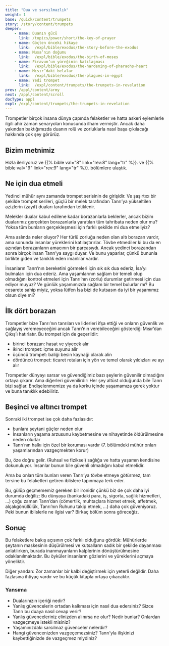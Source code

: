 ```yaml
---
title: "Dua ve sarsılmazlık"
weight: 1
base: /quick/content/trumpets
story: /story/content/trumpets
deeper:
    - name: Duanın gücü
      link: /topics/power/short/the-key-of-prayer
    - name: Göçten önceki hikaye
      link:  /expl/bible/exodus/the-story-before-the-exodus
    - name: Musa’nın doğumu
      link:  /expl/bible/exodus/the-birth-of-moses
    - name: Firavun’un yüreğinin katılaşması
      link:  /expl/bible/exodus/the-hardening-of-pharaohs-heart
    - name: Mısır’daki belalar
      link:  /expl/bible/exodus/the-plagues-in-egypt
    - name: Yedi trompet
      link:  /expl/content/trumpets/the-trumpets-in-revelation
prev: /appl/content/army
next: /appl/content/scroll
docType: appl
expl: /expl/content/trumpets/the-trumpets-in-revelation
---
```


Trompetler birçok insana dünya çapında felaketler ve hatta askeri eylemlerle ilgili ahir zaman senaryoları konusunda ilham vermiştir. Ancak daha yakından baktığımızda duanın rolü ve zorluklarla nasıl başa çıkılacağı hakkında çok şey görürüz.

## Bizim metnimiz

<a name="5dfc"></a>
Hızla ilerliyoruz ve {{% bible val="8" link="rev:8" lang="tr" %}}. ve {{% bible val="9" link="rev:9" lang="tr" %}}. bölümlere ulaştık.

## Ne için dua etmeli

<a name="694d"></a>
Yedinci mühür aynı zamanda trompet serisinin de girişidir. Ve şaşırtıcı bir şekilde trompet serileri, güçlü bir melek tarafından Tanrı’ya yükseltilen azizlerin (zayıf) duaları tarafından tetiklenir.

Melekler dualar kabul edilene kadar borazanlarla beklerler, ancak bizim dualarımız gerçekten borazanlarla yaratılan tüm tahribata neden olur mu? Yoksa tüm bunların gerçekleşmesi için farklı şekilde mi dua etmeliyiz?

Ama aslında neler oluyor? Her türlü zorluğa neden olan altı borazan vardır, ama sonunda insanlar yüreklerini katılaştırırlar. Tövbe etmediler ki bu da en azından borazanların amacının bir parçasıydı. Ancak yedinci borazandan sonra birçok insan Tanrı’ya saygı duyar. Ve bunu yaparlar, çünkü bununla birlikte giden ve tanıklık eden imanlılar vardır.

İnsanların Tanrı’nın bereketini görmeleri için sık sık dua ederiz, İsa’yı bulmaları için dua ederiz. Ama yaşamlarının sağlam bir temeli olup olmadığını kontrol etmeleri için Tanrı’nın (zorlu) durumlar getirmesi için dua ediyor muyuz? Ve günlük yaşamımızda sağlam bir temel bulurlar mı? Bu cesarete sahip miyiz, yoksa lütfen İsa bizi de kutsasın da iyi bir yaşamımız olsun diye mi?

## İlk dört borazan

<a name="5116"></a>
Trompetler bize Tanrı’nın tanrıları ve liderleri ifşa ettiği ve onların güvenlik ve sağlayış veremeyeceğini ancak Tanrı’nın verebileceğini gösterdiği Mısır’dan Çıkış’ı hatırlatır. Bu trompet için de geçerlidir:

- birinci borazan: hasat ve yiyecek alır
- i̇ki̇nci̇ trompet: i̇çme suyunu alir
- üçüncü trompet: baliği besi̇n kaynaği olarak alin
- dördüncü trompet: ticaret rotaları için yön ve temel olarak yıldızları ve ayı alır

Trompetler dünyayı sarsar ve güvendiğimiz bazı şeylerin güvenilir olmadığını ortaya çıkarır. Ama diğerleri güvenilirdir: Her şey altüst olduğunda bile Tanrı bizi sağlar. Endişelenmemize ya da korku içinde yaşamamıza gerek yoktur ve buna tanıklık edebiliriz.

## Beşinci ve altıncı trompet

<a name="162b"></a>
Sonraki iki trompet ise çok daha fazlasıdır:

- bunlara şeytani güçler neden olur
- İnsanların yaşama arzusunu kaybetmesine ve nihayetinde öldürülmesine neden olurlar
- Tanrı’nın halkı için özel bir koruması vardır (7. bölümdeki mühür onları yaşamlarından vazgeçmekten korur)

Bu, öze doğru gelir. (Ruhsal ve fiziksel) sağlığa ve hatta yaşamın kendisine dokunuluyor. İnsanlar bunun bile güvenli olmadığını kabul etmelidir.

Ama bu onları tüm bunları veren Tanrı’ya tövbe etmeye götürmez, tam tersine bu felaketleri getiren iblislere tapınmaya terk eder.

Bu, gülüp geçmememiz gereken bir ironidir çünkü biz de çok daha iyi durumda değiliz: Bu dünyaya (bankadaki para, iş, sigorta, sağlık hizmetleri, …) çoğu zaman Tanrı’dan (cömertlik, muhtaçlara hizmet etmek, affetmek, alçakgönüllülük, Tanrı’nın Ruhunu takip etmek, …) daha çok güveniyoruz. Peki bunun iblislerle ne ilgisi var? Birkaç bölüm sonra göreceğiz.

## Sonuç

<a name="61a2"></a>
Bu felaketlere bakış açısının çok farklı olduğunu gördük: Mühürlerde şeytanın maskesinin düşürülmesi ve kutsalların sadık bir şekilde dayanması anlatılırken, burada inanmayanların kalplerinin dönüştürülmesine odaklanılmaktadır. Bu öyküler insanların gözlerini ve yüreklerini açmaya yöneliktir.

Diğer yandan: Zor zamanlar bir kalbi değiştirmek için yeterli değildir. Daha fazlasına ihtiyaç vardır ve bu küçük kitapla ortaya çıkacaktır.

### Yansıma

<a name="9660"></a>
- Dualarınızın içeriği nedir?
- Yanlış güvencelerin ortadan kalkması için nasıl dua edersiniz? Sizce Tanrı bu duaya nasıl cevap verir?
- Yanlış güvenceleriniz elinizden alınırsa ne olur? Nedir bunlar? Onlardan vazgeçmeye istekli misiniz?
- Yaşamınızdaki sarsılmaz güvenceler nelerdir?
- Hangi güvencenizden vazgeçemezsiniz? Tanrı’yla ilişkinizi kaybettiğinizde de vazgeçmez miydiniz?
